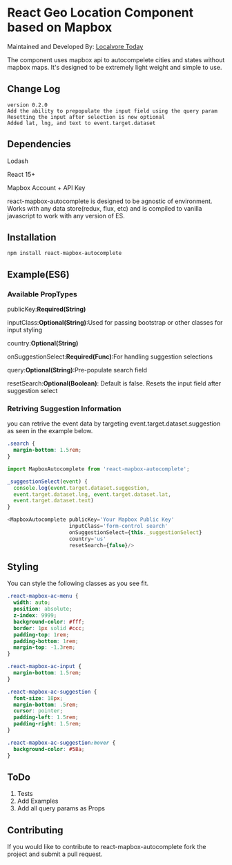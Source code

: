 # React Geo Location Component based on Mapbox

Maintained and Developed By: [Localvore Today](http://www.localvoretoday.com)

The component uses mapbox api to autocompelete cities and states without mapbox
maps. It's designed to be extremely light weight and simple to use.

## Change Log
```
version 0.2.0
Add the ability to prepopulate the input field using the query param
Resetting the input after selection is now optional
Added lat, lng, and text to event.target.dataset
```
## Dependencies
Lodash

React 15+

Mapbox Account + API Key

react-mapbox-autocomplete is designed to be agnostic of environment. Works with
any data store(redux, flux, etc) and is compiled to vanilla javascript to work
with any version of ES.

## Installation

```npm install react-mapbox-autocomplete```


## Example(ES6)

### Available PropTypes

publicKey:**Required(String)**

inputClass:**Optional(String)**:Used for passing bootstrap or other classes for input styling

country:**Optional(String)**

onSuggestionSelect:**Required(Func)**:For handling suggestion selections

query:**Optional(String)**:Pre-populate search field

resetSearch:**Optional(Boolean)**: Default is false. Resets the input field
after suggestion select

### Retriving Suggestion Information
you can retrive the event data by targeting event.target.dataset.suggestion as
seen in the example below.

```css
.search {
  margin-bottom: 1.5rem;
}
```

```javascript
import MapboxAutocomplete from 'react-mapbox-autocomplete';

_suggestionSelect(event) {
  console.log(event.target.dataset.suggestion,
  event.target.dataset.lng, event.target.dataset.lat,
  event.target.dataset.text)
}

<MapboxAutocomplete publicKey='Your Mapbox Public Key' 
                    inputClass='form-control search'
                    onSuggestionSelect={this._suggestionSelect}
                    country='us'
                    resetSearch={false}/>
```

## Styling
You can style the following classes as you see fit.

```css
.react-mapbox-ac-menu {
  width: auto;
  position: absolute;
  z-index: 9999;
  background-color: #fff;
  border: 1px solid #ccc;
  padding-top: 1rem;
  padding-bottom: 1rem;
  margin-top: -1.3rem;
}

.react-mapbox-ac-input {
  margin-bottom: 1.5rem;
}

.react-mapbox-ac-suggestion {
  font-size: 18px;
  margin-bottom: .5rem;
  cursor: pointer;
  padding-left: 1.5rem;
  padding-right: 1.5rem;
}

.react-mapbox-ac-suggestion:hover {
  background-color: #58a;
}
```

## ToDo
1. Tests
2. Add Examples
3. Add all query params as Props

## Contributing 
If you would like to contribute to react-mapbox-autocomplete fork the project
and submit a pull request.


